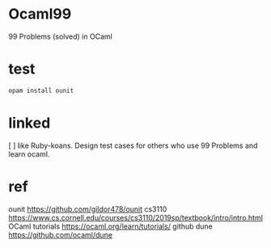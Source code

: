 # Ocaml99
99 Problems (solved) in OCaml 

# test
```bash
opam install ounit
```

# linked
[ ] like Ruby-koans. Design test cases for others who use 99 Problems and learn ocaml.

# ref
ounit https://github.com/gildor478/ounit
cs3110 https://www.cs.cornell.edu/courses/cs3110/2019sp/textbook/intro/intro.html
OCaml tutorials https://ocaml.org/learn/tutorials/
github dune https://github.com/ocaml/dune


